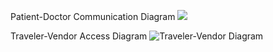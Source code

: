 Patient-Doctor Communication Diagram
![](https://user-images.githubusercontent.com/87502871/270497268-f5dc94ae-bd10-4844-a740-6b8143e4e07f.jpg)

Traveler-Vendor Access Diagram
![Traveler-Vendor Diagram](https://github.com/pdonahue28/Cool-Bikes-Software-Assurance-CYBR8420-850/assets/19509882/4af678d9-6376-4f7d-acf8-6ed2c98c7402)

